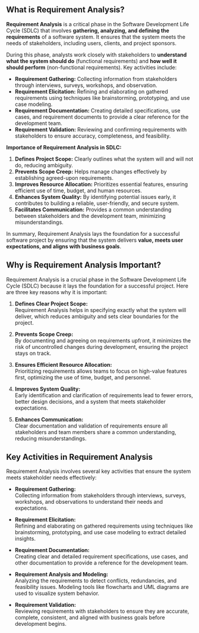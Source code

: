 ## What is Requirement Analysis?

**Requirement Analysis** is a critical phase in the Software Development Life Cycle (SDLC) that involves **gathering, analyzing, and defining the requirements** of a software system. It ensures that the system meets the needs of stakeholders, including users, clients, and project sponsors. 

During this phase, analysts work closely with stakeholders to **understand what the system should do** (functional requirements) and **how well it should perform** (non-functional requirements). Key activities include:

- **Requirement Gathering:** Collecting information from stakeholders through interviews, surveys, workshops, and observation.
- **Requirement Elicitation:** Refining and elaborating on gathered requirements using techniques like brainstorming, prototyping, and use case modeling.
- **Requirement Documentation:** Creating detailed specifications, use cases, and requirement documents to provide a clear reference for the development team.
- **Requirement Validation:** Reviewing and confirming requirements with stakeholders to ensure accuracy, completeness, and feasibility.

**Importance of Requirement Analysis in SDLC:**

1. **Defines Project Scope:** Clearly outlines what the system will and will not do, reducing ambiguity.
2. **Prevents Scope Creep:** Helps manage changes effectively by establishing agreed-upon requirements.
3. **Improves Resource Allocation:** Prioritizes essential features, ensuring efficient use of time, budget, and human resources.
4. **Enhances System Quality:** By identifying potential issues early, it contributes to building a reliable, user-friendly, and secure system.
5. **Facilitates Communication:** Provides a common understanding between stakeholders and the development team, minimizing misunderstandings.

In summary, Requirement Analysis lays the foundation for a successful software project by ensuring that the system delivers **value, meets user expectations, and aligns with business goals**.

## Why is Requirement Analysis Important?

Requirement Analysis is a crucial phase in the Software Development Life Cycle (SDLC) because it lays the foundation for a successful project. Here are three key reasons why it is important:

1. **Defines Clear Project Scope:**  
   Requirement Analysis helps in specifying exactly what the system will deliver, which reduces ambiguity and sets clear boundaries for the project.

2. **Prevents Scope Creep:**  
   By documenting and agreeing on requirements upfront, it minimizes the risk of uncontrolled changes during development, ensuring the project stays on track.

3. **Ensures Efficient Resource Allocation:**  
   Prioritizing requirements allows teams to focus on high-value features first, optimizing the use of time, budget, and personnel.

4. **Improves System Quality:**  
   Early identification and clarification of requirements lead to fewer errors, better design decisions, and a system that meets stakeholder expectations.

5. **Enhances Communication:**  
   Clear documentation and validation of requirements ensure all stakeholders and team members share a common understanding, reducing misunderstandings.

## Key Activities in Requirement Analysis

Requirement Analysis involves several key activities that ensure the system meets stakeholder needs effectively:

- **Requirement Gathering:**  
  Collecting information from stakeholders through interviews, surveys, workshops, and observations to understand their needs and expectations.

- **Requirement Elicitation:**  
  Refining and elaborating on gathered requirements using techniques like brainstorming, prototyping, and use case modeling to extract detailed insights.

- **Requirement Documentation:**  
  Creating clear and detailed requirement specifications, use cases, and other documentation to provide a reference for the development team.

- **Requirement Analysis and Modeling:**  
  Analyzing the requirements to detect conflicts, redundancies, and feasibility issues. Modeling tools like flowcharts and UML diagrams are used to visualize system behavior.

- **Requirement Validation:**  
  Reviewing requirements with stakeholders to ensure they are accurate, complete, consistent, and aligned with business goals before development begins.

